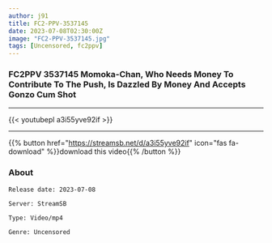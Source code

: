 ```yaml
---
author: j91
title: FC2-PPV-3537145
date: 2023-07-08T02:30:00Z
image: "FC2-PPV-3537145.jpg"
tags: [Uncensored, fc2ppv]
---
```


### FC2PPV 3537145 Momoka-Chan, Who Needs Money To Contribute To The Push, Is Dazzled By Money And Accepts Gonzo Cum Shot
___

{{< youtubepl a3i55yve92if >}}
___

{{% button href="https://streamsb.net/d/a3i55yve92if" icon="fas fa-download" %}}download this video{{% /button %}}
### About

`Release date: 2023-07-08`

`Server: StreamSB`

`Type: Video/mp4`

`Genre:	Uncensored`